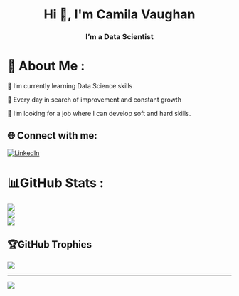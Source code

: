 <h1 align="center">Hi 👋, I'm Camila Vaughan</h1>
<h3 align="center">I’m a Data Scientist</h3>

# 💫 About Me :
🌱 I’m currently learning Data Science skills

🔭 Every day in search of improvement and constant growth

🔎 I’m looking for a job where I can develop soft and hard skills.

## 🌐 Connect with me:
[![LinkedIn](	https://img.shields.io/badge/LinkedIn-0077B5?style=for-the-badge&logo=linkedin&logoColor=white)](https://www.linkedin.com/in/camilavaughan/)

# 📊GitHub Stats :
![](https://github-readme-stats.vercel.app/api?username=camilavaughan&theme=radical&hide_border=false&include_all_commits=false&count_private=false)<br/>
![](https://github-readme-streak-stats.herokuapp.com/?user=camilavaughan&theme=radical&hide_border=false)<br/>
![](https://github-readme-stats.vercel.app/api/top-langs/?username=camilavaughan&theme=radical&hide_border=false&include_all_commits=false&count_private=false&layout=compact)

## 🏆GitHub Trophies
![](https://github-profile-trophy.vercel.app/?username=camilavaughan&theme=onedark&no-frame=false&no-bg=false&margin-w=4)

---
![](https://komarev.com/ghpvc/?username=camilavaughan&color=fb2054&style=for-the-badge)
